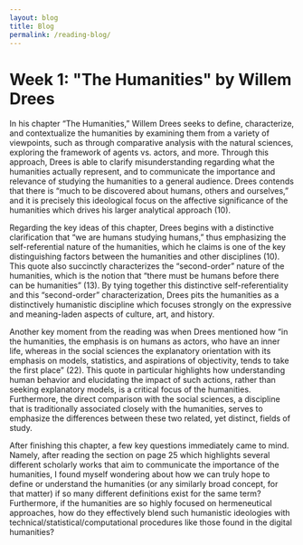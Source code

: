 ```yaml
---
layout: blog
title: Blog
permalink: /reading-blog/
---
```


# Week 1: "The Humanities" by Willem Drees

In his chapter “The Humanities,” Willem Drees seeks to define, characterize, and contextualize the humanities by examining them from a variety of viewpoints, such as through comparative analysis with the natural sciences, exploring the framework of agents vs. actors, and more. Through this approach, Drees is able to clarify misunderstanding regarding what the humanities actually represent, and to communicate the importance and relevance of studying the humanities to a general audience. Drees contends that there is “much to be discovered about humans, others and ourselves,” and it is precisely this ideological focus on the affective significance of the humanities which drives his larger analytical approach (10).

Regarding the key ideas of this chapter, Drees begins with a distinctive clarification that “we are humans studying humans,” thus emphasizing the self-referential nature of the humanities, which he claims is one of the key distinguishing factors between the humanities and other disciplines (10). This quote also succinctly characterizes the “second-order” nature of the humanities, which is the notion that “there must be humans before there can be humanities” (13). By tying together this distinctive self-referentiality and this “second-order” characterization, Drees pits the humanities as a distinctively humanistic discipline which focuses strongly on the expressive and meaning-laden aspects of culture, art, and history.

Another key moment from the reading was when Drees mentioned how “in the humanities, the emphasis is on humans as actors, who have an inner life, whereas in the social sciences the explanatory orientation with its emphasis on models, statistics, and aspirations of objectivity, tends to take the first place” (22). This quote in particular highlights how understanding human behavior and elucidating the impact of such actions, rather than seeking explanatory models, is a critical focus of the humanities. Furthermore, the direct comparison with the social sciences, a discipline that is traditionally associated closely with the humanities, serves to emphasize the differences between these two related, yet distinct, fields of study.

After finishing this chapter, a few key questions immediately came to mind. Namely, after reading the section on page 25 which highlights several different scholarly works that aim to communicate the importance of the humanities, I found myself wondering about how we can truly hope to define or understand the humanities (or any similarly broad concept, for that matter) if so many different definitions exist for the same term? Furthermore, if the humanities are so highly focused on hermeneutical approaches, how do they effectively blend such humanistic ideologies with technical/statistical/computational procedures like those found in the digital humanities?

